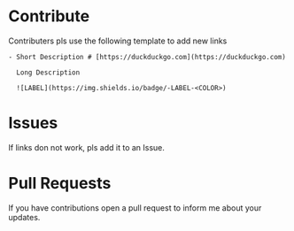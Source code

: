 # Contribute

Contributers pls use the following template to add new links

```
- Short Description # [https://duckduckgo.com](https://duckduckgo.com)

  Long Description
  
  ![LABEL](https://img.shields.io/badge/-LABEL-<COLOR>)
```

# Issues

If links don not work, pls add it to an Issue.

# Pull Requests

If you have contributions open a pull request to inform me about your updates.
